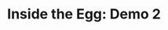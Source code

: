 ---
layout: default
category: bts
tags: ["solenoid","motor","arduino"]
video: "https://player.vimeo.com/video/216247094?badge=0&amp;autopause=0&amp;player_id=0&amp;app_id=72231"
title: "Inside the Egg: Demo 2"
thumbnail: "https://i.vimeocdn.com/video/633169985_295x166.jpg?r=pad"
---